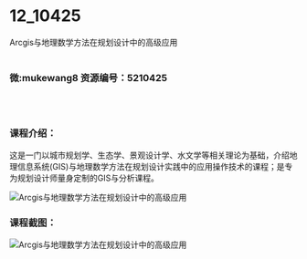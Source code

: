 # 12_10425
Arcgis与地理数学方法在规划设计中的高级应用
<br/></br>
<h3>微:mukewang8 资源编号：5210425</h3>
<br/></br>
<h3>课程介绍：</h3>
<p>这是一门以城市规划学、生态学、景观设计学、水文学等相关理论为基础，介绍<a title="查看与 地理 相关的文章" target="_blank">地理</a>信息系统(GIS)与<a title="查看与 地理 相关的文章" target="_blank">地理</a>数学方法在规划设计实践中的应用操作技术的课程；是专为规划设计师量身定制的GIS与分析课程。</p>
<p><img src="https://www.ko996.com/wp-content/uploads/img/2020/02/1-88.png" alt="Arcgis与地理数学方法在规划设计中的高级应用"></p>
<div class="info-desc">
<h3>课程截图：</h3>
<p><img src="https://www.ko996.com/wp-content/uploads/img/2020/02/11-85.png" alt="Arcgis与地理数学方法在规划设计中的高级应用"></p>


			
</div>
